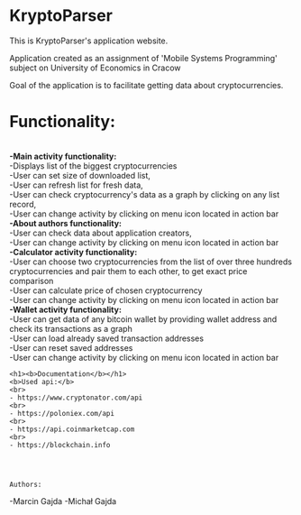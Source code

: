 # KryptoParser
This is KryptoParser's application website.

Application created as an assignment of 'Mobile Systems Programming' subject on University of Economics in Cracow

Goal of the application is to facilitate getting data about cryptocurrencies.
<br>
<h1><b>Functionality:</b></h1>
<br>
 <b>-Main activity functionality:</b>
  <br>
    -Displays list of the biggest cryptocurrencies
    <br>
    -User can set size of downloaded list,
    <br>
    -User can refresh list for fresh data,
    <br>
    -User can check cryptocurrency's data as a graph by clicking on any list record,
    <br>
    -User can change activity by clicking on menu icon located in action bar
    <br>
  <b>-About authors functionality:</b>
  <br>
    -User can check data about application creators,
    <br>
    -User can change activity by clicking on menu icon located in action bar
    <br>
  <b>-Calculator activity functionality:</b>
  <br>
    -User can choose two cryptocurrencies from the list of over three hundreds cryptocurrencies and pair them to each other, to get exact price comparison
    <br>
    -User can calculate price of chosen cryptocurrency
    <br>
    -User can change activity by clicking on menu icon located in action bar
    <br>
  <b>-Wallet activity functionality:</b>
  <br>
    -User can get data of any bitcoin wallet by providing wallet address and check its transactions as a graph
    <br>
    -User can load already saved transaction addresses
    <br>
    -User can reset saved addresses
    <br>
    -User can change activity by clicking on menu icon located in action bar
    
    <h1><b>Documentation</b></h1>
    <b>Used api:</b>
    <br>
    - https://www.cryptonator.com/api
    <br>
    - https://poloniex.com/api
    <br>
    - https://api.coinmarketcap.com
    <br>
    - https://blockchain.info
    
    
    
    
    Authors:
-Marcin Gajda
-Michał Gajda

